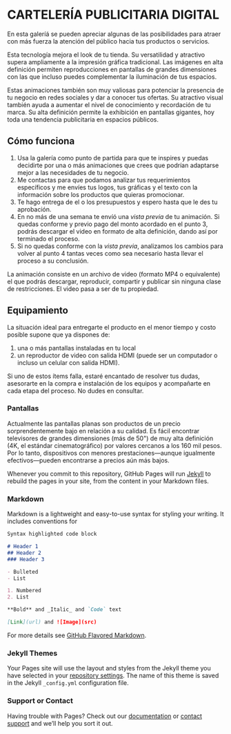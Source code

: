 # CARTELERÍA PUBLICITARIA DIGITAL

En esta galeríá se pueden apreciar algunas de las posibilidades para atraer con más fuerza la atención del público hacia tus productos o servicios. 

Esta tecnología mejora el look de tu tienda. Su versatilidad y atractivo supera ampliamente a la impresión gráfica tradicional. Las imágenes en alta definición permiten reproducciones en pantallas de grandes dimensiones con las que incluso puedes complementar la iluminación de tus espacios.

Estas animaciones también son muy valiosas para potenciar la presencia de tu negocio en redes sociales y dar a conocer tus ofertas. Su atractivo visual también ayuda a aumentar el nivel de conocimiento y recordación de tu marca.
Su alta definición permite la exhibición en pantallas gigantes, hoy toda una tendencia publicitaria en espacios públicos. 

## Cómo funciona
1. Usa la galería como punto de partida para que te inspires y puedas decidirte por una o más animaciones que crees que podrían adaptarse mejor a las necesidades de tu negocio.
2. Me contactas para que podamos analizar tus requerimientos específicos y me envíes tus logos, tus gráficas y el texto con la información sobre los productos que quieras promocionar.
3. Te hago entrega de el o los presupuestos y espero hasta que le des tu aprobación.
4. En no más de una semana te envíó una _vista previa_ de tu animación. Si quedas conforme y previo pago del monto acordado en el punto 3, podrás descargar el video en formato de alta definición, dando así por terminado el proceso.
5. Si no quedas conforme con la _vista previa_, analizamos los cambios para volver al punto 4 tantas veces como sea necesario hasta llevar el proceso a su conclusión.

La animación consiste en un archivo de video (formato MP4 o equivalente) el que podrás descargar, reproducir, compartir y publicar sin ninguna clase de restricciones. El video pasa a ser de tu propiedad.

## Equipamiento
La situación ideal para entregarte el producto en el menor tiempo y costo posible supone que ya dispones de:
1. una o más pantallas instaladas en tu local
2. un reproductor de video con salida HDMI (puede ser un computador o incluso un celular con salida HDMI).

Si uno de estos ítems falla, estaré encantado de resolver tus dudas, asesorarte en la compra e instalación de los equipos y acompañarte en cada etapa del proceso. No dudes en consultar. 

### Pantallas
Actualmente las pantallas planas son productos de un precio sorprendentemente bajo en relación a su calidad. Es fácil encontrar televisores de grandes dimensiones (más de 50") de muy alta definición (4K, el estándar cinematográfico) por valores cercanos a los 160 mil pesos. Por lo tanto, dispositivos con menores prestaciones—aunque igualmente efectivos—pueden encontrarse a precios aún más bajos.




Whenever you commit to this repository, GitHub Pages will run [Jekyll](https://jekyllrb.com/) to rebuild the pages in your site, from the content in your Markdown files.

### Markdown

Markdown is a lightweight and easy-to-use syntax for styling your writing. It includes conventions for

```markdown
Syntax highlighted code block

# Header 1
## Header 2
### Header 3

- Bulleted
- List

1. Numbered
2. List

**Bold** and _Italic_ and `Code` text

[Link](url) and ![Image](src)
```

For more details see [GitHub Flavored Markdown](https://guides.github.com/features/mastering-markdown/).

### Jekyll Themes

Your Pages site will use the layout and styles from the Jekyll theme you have selected in your [repository settings](https://github.com/cbriones/motiongraphics/settings). The name of this theme is saved in the Jekyll `_config.yml` configuration file.

### Support or Contact

Having trouble with Pages? Check out our [documentation](https://help.github.com/categories/github-pages-basics/) or [contact support](https://github.com/contact) and we’ll help you sort it out.
